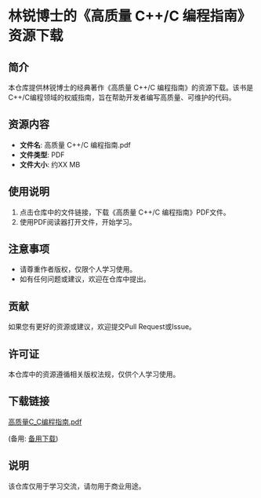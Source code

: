 # 林锐博士的《高质量 C++/C 编程指南》资源下载

## 简介

本仓库提供林锐博士的经典著作《高质量 C++/C 编程指南》的资源下载。该书是C++/C编程领域的权威指南，旨在帮助开发者编写高质量、可维护的代码。

## 资源内容

- **文件名**: 高质量 C++/C 编程指南.pdf
- **文件类型**: PDF
- **文件大小**: 约XX MB

## 使用说明

1. 点击仓库中的文件链接，下载《高质量 C++/C 编程指南》PDF文件。
2. 使用PDF阅读器打开文件，开始学习。

## 注意事项

- 请尊重作者版权，仅限个人学习使用。
- 如有任何问题或建议，欢迎在仓库中提出。

## 贡献

如果您有更好的资源或建议，欢迎提交Pull Request或Issue。

## 许可证

本仓库中的资源遵循相关版权法规，仅供个人学习使用。

## 下载链接
[高质量C_C编程指南.pdf](https://pan.quark.cn/s/6854098453f2) 

(备用: [备用下载](https://pan.baidu.com/s/1Kk3uLB6sKMQoMHP0VtJu8Q?pwd=1234))

## 说明

该仓库仅用于学习交流，请勿用于商业用途。

